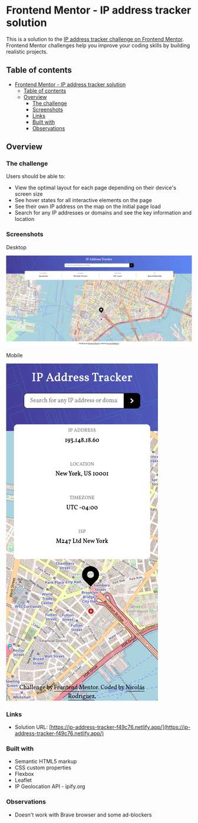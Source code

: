 # Frontend Mentor - IP address tracker solution

This is a solution to the [IP address tracker challenge on Frontend Mentor](https://www.frontendmentor.io/challenges/ip-address-tracker-I8-0yYAH0). Frontend Mentor challenges help you improve your coding skills by building realistic projects.

## Table of contents

- [Frontend Mentor - IP address tracker solution](#frontend-mentor---ip-address-tracker-solution)
  - [Table of contents](#table-of-contents)
  - [Overview](#overview)
    - [The challenge](#the-challenge)
    - [Screenshots](#screenshots)
    - [Links](#links)
    - [Built with](#built-with)
    - [Observations](#observations)

## Overview

### The challenge

Users should be able to:

- View the optimal layout for each page depending on their device's screen size
- See hover states for all interactive elements on the page
- See their own IP address on the map on the initial page load
- Search for any IP addresses or domains and see the key information and location

### Screenshots

Desktop

![](./images/screenshoot-desktop.png)

Mobile

![](./images/screenshoot-mobile.png)

### Links

- Solution URL: [https://ip-address-tracker-f49c76.netlify.app/](https://ip-address-tracker-f49c76.netlify.app/)

### Built with

- Semantic HTML5 markup
- CSS custom properties
- Flexbox
- Leaflet
- IP Geolocation API - ipify.org

### Observations

- Doesn't work with Brave browser and some ad-blockers
